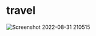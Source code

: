 # travel
![Screenshot 2022-08-31 210515](https://user-images.githubusercontent.com/89723030/187720377-b158d68a-18c6-4e03-a022-4f0a56d80013.jpg)
